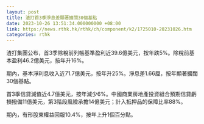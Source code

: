 ```yaml
---
layout: post
title: 渣打首3季淨息差顯著擴闊30個基點
date: 2023-10-26 13:51:34.000000000 +08:00
link: https://news.rthk.hk/rthk/ch/component/k2/1725010-20231026.htm
categories: rthk
---
```


渣打集團公布，首3季除稅前列帳基準盈利近39.6億美元，按年跌5%。除稅前基本盈利46.2億美元，按年升16%。

期內，基本淨利息收入近71.7億美元，按年升25%。淨息差1.66厘，按年顯著擴闊30個基點。

首3季信貸減值近4.7億美元，按年減少6%。中國商業房地產投資組合預期信貸虧損撥備11億美元，第3階段風險承擔14億美元；計入抵押品的保障比率88%。

期內，有形股東權益回報10.4%，按年上升1個百分點。
